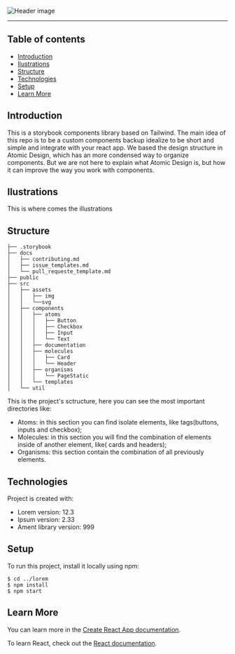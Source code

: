 ![Header image](https://i.ibb.co/t3jDLfx/frame1.png)

---

## Table of contents

* [Introduction](#introduction)
* [Ilustrations](#ilustrations)
* [Structure](#structure)
* [Technologies](#technologies)
* [Setup](#setup)
* [Learn More](#learn-more)

## Introduction

This is a storybook components library based on Tailwind. The main idea of this repo is to be a custom components backup idealize to be short and simple and integrate with your react app.
We based the design structure in Atomic Design, which has an more condensed way to organize components. But we are not here to explain what Atomic Design is, but how it can improve the way you work with components.

## Ilustrations

This is where comes the illustrations

## Structure
```
├── .storybook
├── docs
│   ├── contributing.md
│   ├── issue_templates.md
│   └── pull_requeste_template.md
├── public
├── src
│   ├── assets
│   │   ├── img
│   │   └──svg
│   ├── components
│   │   ├── atoms
│   │   │   ├── Button
│   │   │   ├── Checkbox
│   │   │   ├── Input
│   │   │   └── Text
│   │   ├── documentation
│   │   ├── molecules
│   │   │   ├── Card
│   │   │   └── Header
│   │   ├── organisms
│   │   │   └── PageStatic
│   │   └── templates
│   └── util
```

This is the project's sctructure, here you can see the most important directories like:  
* Atoms: in this section you can find isolate elements, like tags(buttons, inputs and checkbox);  
* Molecules: in this section you will find the combination of elements inside of another element, like( cards and headers);  
* Organisms: this section contain the combination of all previously elements.
	
## Technologies
Project is created with:
* Lorem version: 12.3
* Ipsum version: 2.33
* Ament library version: 999
	
## Setup
To run this project, install it locally using npm:

```
$ cd ../lorem
$ npm install
$ npm start
```

## Learn More

You can learn more in the [Create React App documentation](https://facebook.github.io/create-react-app/docs/getting-started).

To learn React, check out the [React documentation](https://reactjs.org/).
